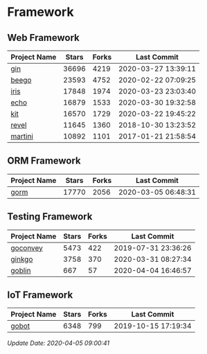 # Framework

## Web Framework

| Project Name | Stars | Forks | Last Commit |
| ------------ | ----- | ----- | ----------- |
| [gin](https://github.com/gin-gonic/gin) | 36696 | 4219 | 2020-03-27 13:39:11 |
| [beego](https://github.com/astaxie/beego) | 23593 | 4752 | 2020-02-22 07:09:25 |
| [iris](https://github.com/kataras/iris) | 17848 | 1974 | 2020-03-23 23:03:40 |
| [echo](https://github.com/labstack/echo) | 16879 | 1533 | 2020-03-30 19:32:58 |
| [kit](https://github.com/go-kit/kit) | 16570 | 1729 | 2020-03-22 19:45:22 |
| [revel](https://github.com/revel/revel) | 11645 | 1360 | 2018-10-30 13:23:52 |
| [martini](https://github.com/go-martini/martini) | 10892 | 1101 | 2017-01-21 21:58:54 |

## ORM Framework

| Project Name | Stars | Forks | Last Commit |
| ------------ | ----- | ----- | ----------- |
| [gorm](https://github.com/jinzhu/gorm) | 17770 | 2056 | 2020-03-05 06:48:31 |

## Testing Framework

| Project Name | Stars | Forks | Last Commit |
| ------------ | ----- | ----- | ----------- |
| [goconvey](https://github.com/smartystreets/goconvey) | 5473 | 422 | 2019-07-31 23:36:26 |
| [ginkgo](https://github.com/onsi/ginkgo) | 3758 | 370 | 2020-03-31 08:27:34 |
| [goblin](https://github.com/franela/goblin) | 667 | 57 | 2020-04-04 16:46:57 |

## IoT Framework

| Project Name | Stars | Forks | Last Commit |
| ------------ | ----- | ----- | ----------- |
| [gobot](https://github.com/hybridgroup/gobot) | 6348 | 799 | 2019-10-15 17:19:34 |

*Update Date: 2020-04-05 09:00:41*